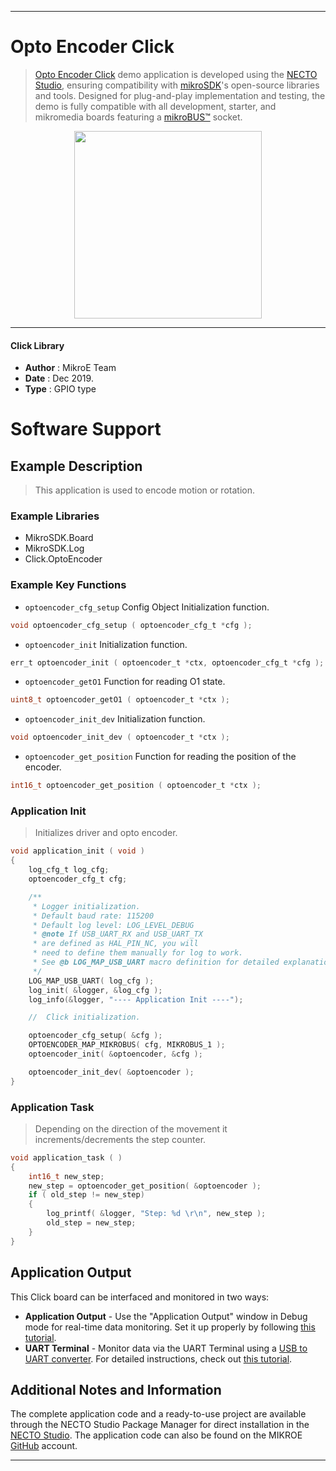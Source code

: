
---
# Opto Encoder Click

> [Opto Encoder Click](https://www.mikroe.com/?pid_product=MIKROE-2549) demo application is developed using
the [NECTO Studio](https://www.mikroe.com/necto), ensuring compatibility with [mikroSDK](https://www.mikroe.com/mikrosdk)'s
open-source libraries and tools. Designed for plug-and-play implementation and testing, the demo is fully compatible with
all development, starter, and mikromedia boards featuring a [mikroBUS&trade;](https://www.mikroe.com/mikrobus) socket.

<p align="center">
  <img src="https://www.mikroe.com/?pid_product=MIKROE-2549&image=1" height=300px>
</p>

---

#### Click Library

- **Author**        : MikroE Team
- **Date**          : Dec 2019.
- **Type**          : GPIO type

# Software Support

## Example Description

> This application is used to encode motion or rotation.

### Example Libraries

- MikroSDK.Board
- MikroSDK.Log
- Click.OptoEncoder

### Example Key Functions

- `optoencoder_cfg_setup` Config Object Initialization function. 
```c
void optoencoder_cfg_setup ( optoencoder_cfg_t *cfg );
``` 
 
- `optoencoder_init` Initialization function. 
```c
err_t optoencoder_init ( optoencoder_t *ctx, optoencoder_cfg_t *cfg );
```

- `optoencoder_getO1` Function for reading O1 state. 
```c
uint8_t optoencoder_getO1 ( optoencoder_t *ctx );
```
 
- `optoencoder_init_dev` Initialization function. 
```c
void optoencoder_init_dev ( optoencoder_t *ctx );
```

- `optoencoder_get_position` Function for reading the position of the encoder. 
```c
int16_t optoencoder_get_position ( optoencoder_t *ctx );
```

### Application Init

> Initializes driver and opto encoder.

```c
void application_init ( void )
{
    log_cfg_t log_cfg;
    optoencoder_cfg_t cfg;

    /** 
     * Logger initialization.
     * Default baud rate: 115200
     * Default log level: LOG_LEVEL_DEBUG
     * @note If USB_UART_RX and USB_UART_TX 
     * are defined as HAL_PIN_NC, you will 
     * need to define them manually for log to work. 
     * See @b LOG_MAP_USB_UART macro definition for detailed explanation.
     */
    LOG_MAP_USB_UART( log_cfg );
    log_init( &logger, &log_cfg );
    log_info(&logger, "---- Application Init ----");

    //  Click initialization.

    optoencoder_cfg_setup( &cfg );
    OPTOENCODER_MAP_MIKROBUS( cfg, MIKROBUS_1 );
    optoencoder_init( &optoencoder, &cfg );

    optoencoder_init_dev( &optoencoder );
}
```

### Application Task

> Depending on the direction of the movement it increments/decrements the step counter.

```c
void application_task ( )
{
    int16_t new_step;
    new_step = optoencoder_get_position( &optoencoder );
    if ( old_step != new_step)
    {
        log_printf( &logger, "Step: %d \r\n", new_step );
        old_step = new_step;
    }
}
```

## Application Output

This Click board can be interfaced and monitored in two ways:
- **Application Output** - Use the "Application Output" window in Debug mode for real-time data monitoring.
Set it up properly by following [this tutorial](https://www.youtube.com/watch?v=ta5yyk1Woy4).
- **UART Terminal** - Monitor data via the UART Terminal using
a [USB to UART converter](https://www.mikroe.com/click/interface/usb?interface*=uart,uart). For detailed instructions,
check out [this tutorial](https://help.mikroe.com/necto/v2/Getting%20Started/Tools/UARTTerminalTool).

## Additional Notes and Information

The complete application code and a ready-to-use project are available through the NECTO Studio Package Manager for 
direct installation in the [NECTO Studio](https://www.mikroe.com/necto). The application code can also be found on
the MIKROE [GitHub](https://github.com/MikroElektronika/mikrosdk_click_v2) account.

---
